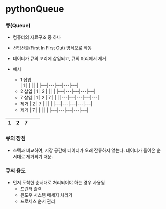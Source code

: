 # pythonQueue

### 큐(Queue)

  * 컴퓨터의 자료구조 중 하나
  * 선입선출(First In First Out) 방식으로 작동
  * 데이터가 큐의 꼬리에 삽입되고, 큐의 머리에서 제거
 
  * 예시
     * 1 삽입     
        | 1 |   |   |   |   |
        |---|---|---|---|---|
     * 2 삽입
        | 1 | 2 |   |   |   |
        |---|---|---|---|---|
     * 7 삽입
        | 1 | 2 | 7 |   |   |
        |---|---|---|---|---|
     * 제거
        | 2 | 7 |   |   |   |
        |---|---|---|---|---|
     * 제거
        | 7 |   |   |   |   |
        |---|---|---|---|---|
  
  
  | 1 | 2 | 7 |   |   |
  |---|---|---|---|---|
### 큐의 장점

   * 스택과 비교하여, 저장 공간에 데이터가 오래 잔류하지 않는다. 데이터가 들어온 순서대로 제거되기 때문.
  
### 큐의 용도
  
  * 먼저 도착한 순서대로 처리되어야 하는 경우 사용됨
     * 프린터 출력
     * 윈도우 시스템 메세지 처리기
     * 프로세스 순서 관리
